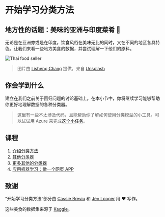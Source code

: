 # 开始学习分类方法

## 地方性的话题：美味的亚洲与印度菜肴 🍜

无论是在亚洲亦或是在印度，饮食风俗在美味无比的同时，又在不同的地区各具特色。让我们来看一些地方美食的数据，并尝试理解一下他们的原料。

![Thai food seller](../images/thai-food.jpg)
> 图片由 <a href="https://unsplash.com/@changlisheng?utm_source=unsplash&utm_medium=referral&utm_content=creditCopyText">Lisheng Chang</a> 提供，来自 <a href="https://unsplash.com/s/photos/asian-food?utm_source=unsplash&utm_medium=referral&utm_content=creditCopyText">Unsplash</a>

## 你会学到什么

建立在我们之前关于回归问题的讨论基础上，在本小节中，你将继续学习能够帮助你更好地理解数据的各种分类器。

> 这里有一些不太涉及代码，且能帮助你了解如何使用分类模型的小工具。可以试试用 Azure 来完成[这个小任务](https://docs.microsoft.com/learn/modules/create-classification-model-azure-machine-learning-designer/?WT.mc_id=academic-77952-leestott)。

## 课程

1. [介绍分类方法](../1-Introduction/translations/README.zh-cn.md)
2. [其他分类器](../2-Classifiers-1/translations/README.zh-cn.md)
3. [更多其他的分类器](../3-Classifiers-2/README.md)
4. [应用机器学习：做一个网页 APP](../4-Applied/README.md)

## 致谢

“开始学习分类方法”部分由 [Cassie Breviu](https://www.twitter.com/cassieview) 和 [Jen Looper](https://www.twitter.com/jenlooper) 用 ♥️ 写作。

这些美食的数据集来源于 [Kaggle](https://www.kaggle.com/hoandan/asian-and-indian-cuisines)。
